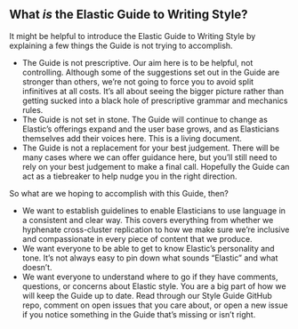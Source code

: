 ## What _is_ the Elastic Guide to Writing Style?

It might be helpful to introduce the Elastic Guide to Writing Style by explaining a few things the Guide is not trying to accomplish.
* The Guide is not prescriptive. Our aim here is to be helpful, not controlling. Although some of the suggestions set out in the Guide are stronger than others, we’re not going to force you to avoid split infinitives at all costs. It’s all about seeing the bigger picture rather than getting sucked into a black hole of prescriptive grammar and mechanics rules.
* The Guide is not set in stone. The Guide will continue to change as Elastic’s offerings expand and the user base grows, and as Elasticians themselves add their voices here. This is a living document.
* The Guide is not a replacement for your best judgement. There will be many cases where we can offer guidance here, but you’ll still need to rely on your best judgement to make a final call. Hopefully the Guide can act as a tiebreaker to help nudge you in the right direction.

So what are we hoping to accomplish with this Guide, then?
* We want to establish guidelines to enable Elasticians to use language in a consistent and clear way. This covers everything from whether we hyphenate cross-cluster replication to how we make sure we’re inclusive and compassionate in every piece of content that we produce.
* We want everyone to be able to get to know Elastic’s personality and tone. It’s not always easy to pin down what sounds “Elastic” and what doesn’t.
* We want everyone to understand where to go if they have comments, questions, or concerns about Elastic style. You are a big part of how we will keep the Guide up to date. Read through our Style Guide GitHub repo, comment on open issues that you care about, or open a new issue if you notice something in the Guide that’s missing or isn’t right.
